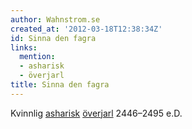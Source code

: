 ```yaml
---
author: Wahnstrom.se
created_at: '2012-03-18T12:38:34Z'
id: Sinna den fagra
links:
  mention:
  - asharisk
  - överjarl
title: Sinna den fagra
---
```


Kvinnlig [asharisk][] [överjarl] 2446–2495 e.D.

  [asharisk]: asharisk
  [överjarl]: överjarl